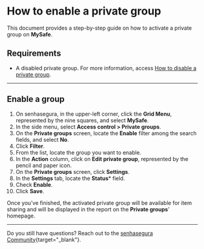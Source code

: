 # How to enable a private group

This document provides a step-by-step guide on how to activate a private group on **MySafe**.

## Requirements

* A disabled private group. For more information, access [How to disable a private group](/v3-33/docs/mysafe-private-group-disable).

***

## Enable a group

1. On senhasegura, in the upper-left corner, click the **Grid Menu**, represented by the nine squares, and select **MySafe**.
2. In the side menu, select **Access control > Private groups**.
3. On the **Private groups** screen, locate the **Enable** filter among the search fields, and select **No**.
5. Click **Filter**.
6. From the list, locate the group you want to enable.
7. In the **Action** column, click on **Edit private group**, represented by the pencil and paper icon.
8. On the **Private groups** screen, click **Settings**.
9. In the **Settings** tab, locate the **Status*** field.
10. Check **Enable**.
11. Click **Save**.

Once you’ve finished, the activated private group will be available for item sharing and will be displayed in the report on the **Private groups**’ homepage.


****
Do you still have questions? Reach out to the [senhasegura Community](https://community.senhasegura.io/){target="_blank"}.